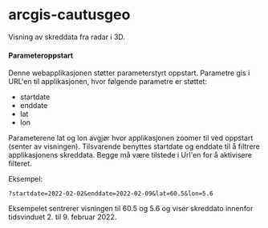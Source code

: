 # arcgis-cautusgeo
Visning av skreddata fra radar i 3D.

#### Parameteroppstart
Denne webapplikasjonen støtter parameterstyrt oppstart. Parametre gis i URL'en til applikasjonen, hvor følgende parametre er støttet:

- startdate 
- enddate
- lat
- lon

Parameterene lat og lon avgjør hvor applikasjonen zoomer til ved oppstart (senter av visningen). Tilsvarende benyttes startdate og enddate til å filtrere applikasjonens skreddata. Begge må være tilstede i Url'en for å aktivisere filteret. 

Eksempel:
```
?startdate=2022-02-02&enddate=2022-02-09&lat=60.5&lon=5.6
```
Eksempelet sentrerer visningen til 60.5 og 5.6 og viser skreddato innenfor tidsvinduet 2. til 9. februar 2022.